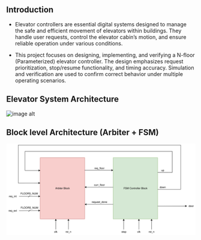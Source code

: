 ## Introduction
- Elevator controllers are essential digital systems designed to manage the safe and efficient movement
of elevators within buildings. They handle user requests, control the elevator cabin’s motion, and
ensure reliable operation under various conditions.

- This project focuses on designing, implementing, and verifying a N-floor (Parameterized) elevator
controller. The design emphasizes request prioritization, stop/resume functionality, and timing
accuracy. Simulation and verification are used to confirm correct behavior under multiple operating
scenarios.


## Elevator System Architecture
![image alt]()




## Block level Architecture (Arbiter + FSM)
![image alt](https://raw.githubusercontent.com/Ahmed162817/Elevator_Controller/27a6eb4e383b6ff649ce70ae9c57130e36d5c0f6/Block_level_Architecture.svg)

